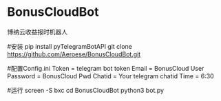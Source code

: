 # BonusCloudBot
博纳云收益报时机器人

#安装
pip install pyTelegramBotAPI
git clone https://github.com/Aeroese/BonusCloudBot.git

#配置Config.ini
Token = telegram bot token
Email = BonusCloud User
Password = BonusCloud Pwd
Chatid = Your telegram chatid
Time = 6:30

#运行
screen -S bxc
cd BonusCloudBot
python3 bot.py
